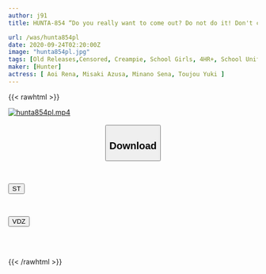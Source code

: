 ```yaml
---
author: j91
title: HUNTA-854 “Do you really want to come out? Do not do it! Don't cum inside! ! “Be patient,” the devil whispers in her ear! While doing so, my childhood friend cums in the crab scissors lock! in the end…

url: /was/hunta854pl
date: 2020-09-24T02:20:00Z
image: "hunta854pl.jpg"
tags: [Old Releases,Censored, Creampie, School Girls, 4HR+, School Uniform, Childhood Friend	]
maker: [Hunter]
actress: [ Aoi Rena, Misaki Azusa, Minano Sena, Toujou Yuki ]
---
```



{{< rawhtml >}}

<div class="video" data-videoid="Rek7K7DKOGcdPjv">
    <a href="javascript:;">
        <img src="/was/hunta854pl/hunta854pl.jpg" width="WIDTH" height="HEIGHT" alt="hunta854pl.mp4" loading="lazy">
    </a>
</div>

<script type="text/javascript" src="https://j91.asia/asset/on-demand-st.js"></script>

<br>
  <link rel="stylesheet" href="https://j91.asia/asset/bs5.css">
  
  <center>
  <button class="btn btn-primary" type="button" data-bs-toggle="collapse" data-bs-target=".multi-collapse" aria-expanded="false" aria-controls="multiCollapseExample1 multiCollapseExample2"><h2>Download</h2></button></center>
</p>
<div class="row">
  <div class="col">
    <div class="collapse multi-collapse" id="multiCollapseExample1">
      <div class="card card-body">
	      	      <br>
<div class="buttons">  
<p><a href="https://streamtape.to/v/Rek7K7DKOGcdPjv" target="_blank"><button class="btn-hover color-3"><i class="fa fa-download"></i> ST</button></a></p></div>
    </div>
  </div>
</div>
  <div class="col">
    <div class="collapse multi-collapse" id="multiCollapseExample2">
      <div class="card card-body">
	      <br>
<div class="buttons">
<p><a href="https://vidoza.net/me1u94s318zk" target="_blank"><button class="btn-hover color-1"><i class="fa fa-download"></i> VDZ</button></a></p></div>
<br><br>
      </div>
    </div>
  </div>
</div>

{{< /rawhtml >}}